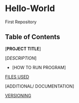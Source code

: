 # Hello-World
First Repository
## Table of Contents
[**PROJECT TITLE**]

[*DESCRIPTION*]

- [HOW TO RUN PROGRAM]

[FILES USED](#Files-used)

[ADDITIONAL/
DOCUMENTATION]

[VERSIONING](#versioning)
